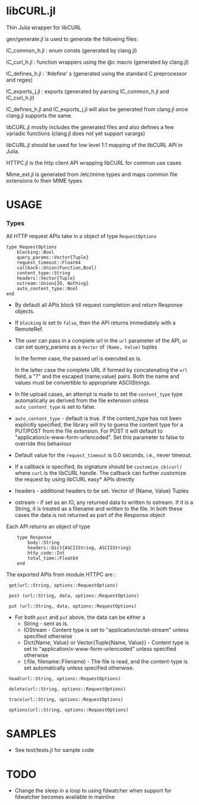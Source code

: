 libCURL.jl
==========

Thin Julia wrapper for libCURL

gen/generate.jl is used to generate the following files:


lC_common_h.jl : enum consts (generated by clang.jl)

lC_curl_h.jl : function wrappers using the @c macro (generated by clang.jl)

lC_defines_h.jl : '#define' s (generated using the standard C preprocessor and regex)

lC_exports_j.jl : exports (generated by parsing lC_common_h.jl and lC_curl_h.jl)

lC_defines_h.jl and lC_exports_j.jl will also be generated from clang.jl once clang.jl supports the same.

libCURL.jl mostly includes the generated files and also defines a few variadic functions (clang.jl does not yet support varargs)

libCURL.jl should be used for low level 1:1 mapping of the libCURL API in Julia.

HTTPC.jl is the http client API wrapping libCURL for common use cases

Mime_ext.jl is generated from /etc/mime.types and maps common file extensions to their MIME types


USAGE
=====

### Types

All HTTP request APIs take in a object of type ```RequestOptions```

```
type RequestOptions
    blocking::Bool 
    query_params::Vector{Tuple} 
    request_timeout::Float64
    callback::Union(Function,Bool)
    content_type::String
    headers::Vector{Tuple}
    ostream::Union{IO, Nothing}
    auto_content_type::Bool
end
```

- By default all APIs block till request completion and return Response objects. 

- If ```blocking``` is set to ```false```, then the API returns immediately with a RemoteRef.

- The user can pass in a complete url in the ```url``` parameter of the API, or can set query_params as a ```Vector``` of ```(Name, Value)``` tuples

  In the former case, the passed url is executed as is.

  In the latter case the complete URL if formed by concatenating the ```url``` field, a "?" and
  the escaped (name,value) pairs. Both the name and values must be convertible to appropriate ASCIIStrings.

- In file upload cases, an attempt is made to set the ```content_type``` type automatically as
  derived from the file extension unless ```auto_content_type``` is set to false.

- ```auto_content_type``` - default is true. If the content_type has not been explicitly specified, 
  the library will try to guess the content type for a PUT/POST from the file extension. 
  For POST it will default to "application/x-www-form-urlencoded". Set this parameter to false to override this behaviour  
  
- Default value for the ```request_timeout``` is 0.0 seconds, i.e., never timeout. 

- If a callback is specified, its signature should be  ```customize_cb(curl)``` where ```curl``` is the libCURL handle. 
  The callback can further customize the request by using libCURL easy* APIs directly

- headers - additional headers to be set. Vector of {Name, Value} Tuples

- ostream - if set as an IO, any returned data to written to ostream. 
  If it is a String, it is treated as a filename and written to the file. 
  In both these cases the data is not returned as part of the Response object

  
  

Each API returns an object of type 

```
    type Response
        body::String
        headers::Dict{ASCIIString, ASCIIString}
        http_code::Int
        total_time::Float64
    end
```

The exported APIs from module HTTPC are :

```
 get(url::String, options::RequestOptions)

 post (url::String, data, options::RequestOptions)

 put (url::String, data, options::RequestOptions)
``` 

- For both ```post``` and ```put``` above, the data can be either a
  - String - sent as is.
  - IOStream - Content type is set to "application/octet-stream" unless specified otherwise
  - Dict{Name, Value} or Vector{Tuple{Name, Value}} - Content type is set to "application/x-www-form-urlencoded" unless specified otherwise
  - (:file, filename::Filename) - The file is read, and the content-type is set automatically unless specified otherwise.

```
 head(url::String, options::RequestOptions)
 
 delete(url::String, options::RequestOptions)
 
 trace(url::String, options::RequestOptions)
 
 options(url::String, options::RequestOptions)
```



  
  
SAMPLES
=======
- See test/tests.jl for sample code

  
TODO
====
- Change the sleep in a loop to using fdwatcher when support for fdwatcher becomes available in mainline





